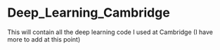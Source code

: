 # Deep_Learning_Cambridge

This will contain all the deep learning code I used at Cambridge (I have more to add at this point)
